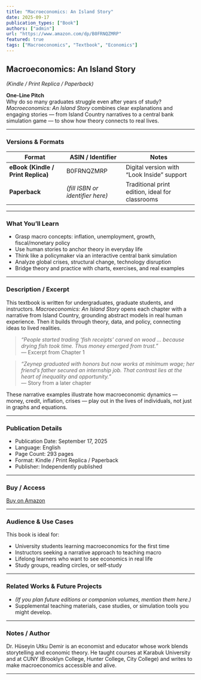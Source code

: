 ```yaml
---
title: "Macroeconomics: An Island Story"  
date: 2025-09-17  
publication_types: ["Book"]  
authors: ["admin"]  
url: "https://www.amazon.com/dp/B0FRNQZMRP"  
featured: true  
tags: ["Macroeconomics", "Textbook", "Economics"]  
---
```


## Macroeconomics: An Island Story  
*(Kindle / Print Replica / Paperback)*

**One-Line Pitch**  
Why do so many graduates struggle even after years of study? *Macroeconomics: An Island Story* combines clear explanations and engaging stories — from Island Country narratives to a central bank simulation game — to show how theory connects to real lives.

---

### Versions & Formats

| Format | ASIN / Identifier | Notes |
|---|---|---|
| **eBook (Kindle / Print Replica)** | B0FRNQZMRP | Digital version with “Look Inside” support |
| **Paperback** | *(fill ISBN or identifier here)* | Traditional print edition, ideal for classrooms |

---

### What You’ll Learn

- Grasp macro concepts: inflation, unemployment, growth, fiscal/monetary policy  
- Use human stories to anchor theory in everyday life  
- Think like a policymaker via an interactive central bank simulation  
- Analyze global crises, structural change, technology disruption  
- Bridge theory and practice with charts, exercises, and real examples  

---

### Description / Excerpt

This textbook is written for undergraduates, graduate students, and instructors. *Macroeconomics: An Island Story* opens each chapter with a narrative from Island Country, grounding abstract models in real human experience. Then it builds through theory, data, and policy, connecting ideas to lived realities.

> *“People started trading ‘fish receipts’ carved on wood … because drying fish took time. Thus money emerged from trust.”*  
> — Excerpt from Chapter 1

> *“Zeynep graduated with honors but now works at minimum wage; her friend’s father secured an internship job. That contrast lies at the heart of inequality and opportunity.”*  
> — Story from a later chapter

These narrative examples illustrate how macroeconomic dynamics — money, credit, inflation, crises — play out in the lives of individuals, not just in graphs and equations.

---

### Publication Details

- Publication Date: September 17, 2025  
- Language: English  
- Page Count: 293 pages  
- Format: Kindle / Print Replica / Paperback  
- Publisher: Independently published  

---

### Buy / Access

[Buy on Amazon](https://www.amazon.com/dp/B0FRNQZMRP)

---

### Audience & Use Cases

This book is ideal for:

- University students learning macroeconomics for the first time  
- Instructors seeking a narrative approach to teaching macro  
- Lifelong learners who want to see economics in real life  
- Study groups, reading circles, or self‐study  

---

### Related Works & Future Projects

- *(If you plan future editions or companion volumes, mention them here.)*  
- Supplemental teaching materials, case studies, or simulation tools you might develop.

---

### Notes / Author

Dr. Hüseyin Utku Demir is an economist and educator whose work blends storytelling and economic theory. He taught courses at Karabuk University and at CUNY (Brooklyn College, Hunter College, City College) and writes to make macroeconomics accessible and alive.

---
